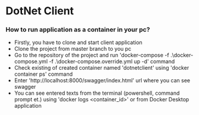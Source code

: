 # DotNet Client


### How to run application as a container in your pc?
- Firstly, you have to clone and start client application
- Clone the project from master branch to you pc
- Go to the repository of the project and run 'docker-compose -f .\docker-compose.yml -f .\docker-compose.override.yml up -d' command
- Check existing of created container named 'dotnetclient' using 'docker container ps' command
- Enter 'http://localhost:8000/swagger/index.html' url where you can see swagger
- You can see entered texts from the terminal (powershell, command prompt et.) using 'docker logs <container_id>' or from Docker Desktop application
